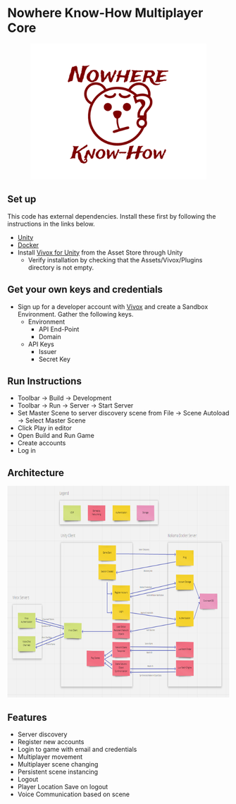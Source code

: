 # Nowhere Know-How Multiplayer Core

<p align="center">
    <img width="400" height="308" src="Assets/Sprites/logo.png">
</p>

## Set up
This code has external dependencies. Install these first by following the instructions in the links below.
- [Unity](https://unity.com/)
- [Docker](https://www.docker.com/get-started)
- Install [Vivox for Unity](https://assetstore.unity.com/packages/tools/audio/vivox-voice-and-text-chat-148188) from the Asset Store through Unity
    - Verify installation by checking that the Assets/Vivox/Plugins directory is not empty.

## Get your own keys and credentials
- Sign up for a developer account with [Vivox](https://developer.vivox.com/) and create a Sandbox Environment. Gather the following keys.
    - Environment
        - API End-Point
        - Domain
    - API Keys
        - Issuer
        - Secret Key

## Run Instructions
- Toolbar -> Build -> Development
- Toolbar -> Run -> Server -> Start Server
- Set Master Scene to server discovery scene from File -> Scene Autoload -> Select Master Scene
- Click Play in editor
- Open Build and Run Game
- Create accounts
- Log in

## Architecture
<p align="center">
    <img width="811" height="480" src="Documentation/images/Architecture.png">
</p>

## Features
- Server discovery
- Register new accounts
- Login to game with email and credentials
- Multiplayer movement
- Multiplayer scene changing
- Persistent scene instancing
- Logout
- Player Location Save on logout
- Voice Communication based on scene